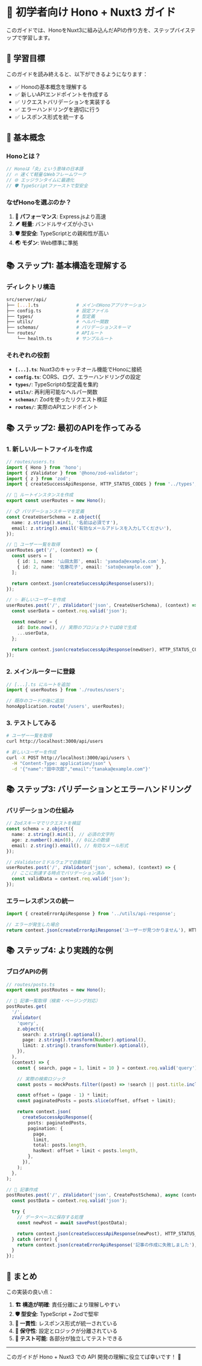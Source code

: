 # 🚀 初学者向け Hono + Nuxt3 ガイド

このガイドでは、HonoをNuxt3に組み込んだAPIの作り方を、ステップバイステップで学習します。

## 🎯 学習目標

このガイドを読み終えると、以下ができるようになります：

- ✅ Honoの基本概念を理解する
- ✅ 新しいAPIエンドポイントを作成する
- ✅ リクエストバリデーションを実装する
- ✅ エラーハンドリングを適切に行う
- ✅ レスポンス形式を統一する

## 🧠 基本概念

### Honoとは？

```typescript
// Honoは「炎」という意味の日本語
// 🔥 速くて軽量なWebフレームワーク
// 🌐 エッジランタイムに最適化
// 🛡️ TypeScriptファーストで型安全
```

### なぜHonoを選ぶのか？

1. **🚀 パフォーマンス**: Express.jsより高速
2. **🪶 軽量**: バンドルサイズが小さい
3. **🛡️ 型安全**: TypeScriptとの親和性が高い
4. **🌏 モダン**: Web標準に準拠

## 📚 ステップ1: 基本構造を理解する

### ディレクトリ構造

```bash
src/server/api/
├── [...].ts              # メインのHonoアプリケーション
├── config.ts             # 設定ファイル
├── types/                # 型定義
├── utils/                # ヘルパー関数
├── schemas/              # バリデーションスキーマ
└── routes/               # APIルート
    └── health.ts         # サンプルルート
```

### それぞれの役割

- **`[...].ts`**: Nuxt3のキャッチオール機能でHonoに接続
- **`config.ts`**: CORS、ログ、エラーハンドリングの設定
- **`types/`**: TypeScriptの型定義を集約
- **`utils/`**: 再利用可能なヘルパー関数
- **`schemas/`**: Zodを使ったリクエスト検証
- **`routes/`**: 実際のAPIエンドポイント

## 📚 ステップ2: 最初のAPIを作ってみる

### 1. 新しいルートファイルを作成

```typescript
// routes/users.ts
import { Hono } from 'hono';
import { zValidator } from '@hono/zod-validator';
import { z } from 'zod';
import { createSuccessApiResponse, HTTP_STATUS_CODES } from '../types';

// 🎯 ルートインスタンスを作成
export const userRoutes = new Hono();

// 📋 バリデーションスキーマを定義
const CreateUserSchema = z.object({
  name: z.string().min(1, '名前は必須です'),
  email: z.string().email('有効なメールアドレスを入力してください'),
});

// 📝 ユーザー一覧を取得
userRoutes.get('/', (context) => {
  const users = [
    { id: 1, name: '山田太郎', email: 'yamada@example.com' },
    { id: 2, name: '佐藤花子', email: 'sato@example.com' },
  ];

  return context.json(createSuccessApiResponse(users));
});

// ✨ 新しいユーザーを作成
userRoutes.post('/', zValidator('json', CreateUserSchema), (context) => {
  const userData = context.req.valid('json');

  const newUser = {
    id: Date.now(), // 実際のプロジェクトではDBで生成
    ...userData,
  };

  return context.json(createSuccessApiResponse(newUser), HTTP_STATUS_CODES.CREATED);
});
```

### 2. メインルーターに登録

```typescript
// [...].ts にルートを追加
import { userRoutes } from './routes/users';

// 既存のコードの後に追加
honoApplication.route('/users', userRoutes);
```

### 3. テストしてみる

```bash
# ユーザー一覧を取得
curl http://localhost:3000/api/users

# 新しいユーザーを作成
curl -X POST http://localhost:3000/api/users \
  -H "Content-Type: application/json" \
  -d '{"name":"田中次郎","email":"tanaka@example.com"}'
```

## 📚 ステップ3: バリデーションとエラーハンドリング

### バリデーションの仕組み

```typescript
// Zodスキーマでリクエストを検証
const schema = z.object({
  name: z.string().min(1), // 必須の文字列
  age: z.number().min(0), // 0以上の数値
  email: z.string().email(), // 有効なメール形式
});

// zValidatorミドルウェアで自動検証
userRoutes.post('/', zValidator('json', schema), (context) => {
  // ここに到達する時点でバリデーション済み
  const validData = context.req.valid('json');
});
```

### エラーレスポンスの統一

```typescript
import { createErrorApiResponse } from '../utils/api-response';

// エラーが発生した場合
return context.json(createErrorApiResponse('ユーザーが見つかりません'), HTTP_STATUS_CODES.NOT_FOUND);
```

## 📚 ステップ4: より実践的な例

### ブログAPIの例

```typescript
// routes/posts.ts
export const postRoutes = new Hono();

// 📰 記事一覧取得（検索・ページング対応）
postRoutes.get(
  '/',
  zValidator(
    'query',
    z.object({
      search: z.string().optional(),
      page: z.string().transform(Number).optional(),
      limit: z.string().transform(Number).optional(),
    }),
  ),
  (context) => {
    const { search, page = 1, limit = 10 } = context.req.valid('query');

    // 実際の検索ロジック
    const posts = mockPosts.filter((post) => !search || post.title.includes(search));

    const offset = (page - 1) * limit;
    const paginatedPosts = posts.slice(offset, offset + limit);

    return context.json(
      createSuccessApiResponse({
        posts: paginatedPosts,
        pagination: {
          page,
          limit,
          total: posts.length,
          hasNext: offset + limit < posts.length,
        },
      }),
    );
  },
);

// 📝 記事作成
postRoutes.post('/', zValidator('json', CreatePostSchema), async (context) => {
  const postData = context.req.valid('json');

  try {
    // データベースに保存する処理
    const newPost = await savePost(postData);

    return context.json(createSuccessApiResponse(newPost), HTTP_STATUS_CODES.CREATED);
  } catch (error) {
    return context.json(createErrorApiResponse('記事の作成に失敗しました'), HTTP_STATUS_CODES.INTERNAL_SERVER_ERROR);
  }
});
```

## 🎉 まとめ

この実装の良い点：

1. **🏗️ 構造が明確**: 責任分離により理解しやすい
2. **🛡️ 型安全**: TypeScript + Zodで堅牢
3. **🔄 一貫性**: レスポンス形式が統一されている
4. **📝 保守性**: 設定とロジックが分離されている
5. **🧪 テスト可能**: 各部分が独立してテストできる

---

このガイドが Hono + Nuxt3 での API 開発の理解に役立てば幸いです！ 🎯
